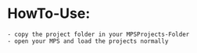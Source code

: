 # HowTo-Use:
	
	- copy the project folder in your MPSProjects-Folder 
	- open your MPS and load the projects normally